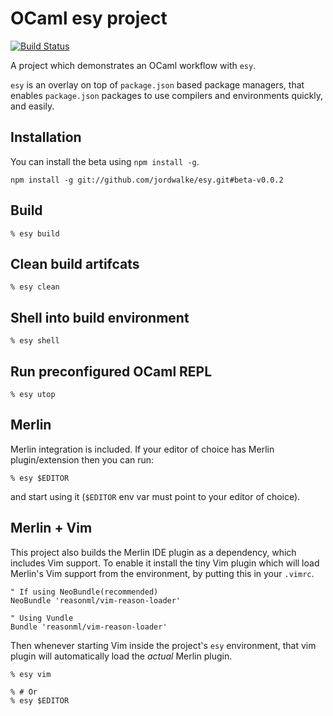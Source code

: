 # OCaml esy project

[![Build Status](https://travis-ci.org/andreypopp/esy-ocaml-project.svg?branch=master)](https://travis-ci.org/andreypopp/esy-ocaml-project)

A project which demonstrates an OCaml workflow with `esy`.

`esy` is an overlay on top of `package.json` based package managers, that
enables `package.json` packages to use compilers and environments quickly, and
easily.

## Installation

You can install the beta using `npm install -g`.

    npm install -g git://github.com/jordwalke/esy.git#beta-v0.0.2

## Build

    % esy build

## Clean build artifcats

    % esy clean

## Shell into build environment

    % esy shell

## Run preconfigured OCaml REPL

    % esy utop

## Merlin

Merlin integration is included. If your editor of choice has Merlin
plugin/extension then you can run:

    % esy $EDITOR

and start using it (`$EDITOR` env var must point to your editor of choice).

## Merlin + Vim

This project also builds the Merlin IDE plugin as a dependency, which includes
Vim support. To enable it install the tiny Vim plugin which will load Merlin's
Vim support from the environment, by putting this in your `.vimrc`.

    " If using NeoBundle(recommended)
    NeoBundle 'reasonml/vim-reason-loader'

    " Using Vundle
    Bundle 'reasonml/vim-reason-loader'


Then whenever starting Vim inside the project's `esy` environment, that vim
plugin will automatically load the *actual* Merlin plugin.


    % esy vim

    % # Or
    % esy $EDITOR
